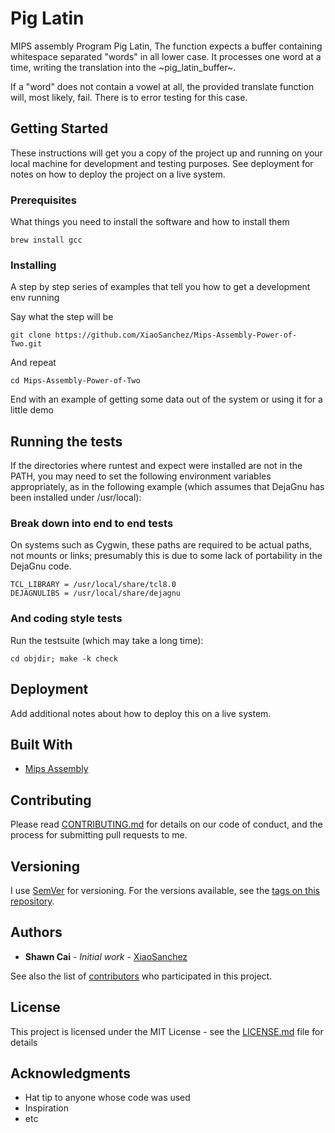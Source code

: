 
# Pig Latin

MIPS assembly Program Pig Latin, The function expects a buffer containing whitespace separated "words" in all lower case. It processes one word at a time, writing the translation into the ~pig_latin_buffer~.

If a "word" does not contain a vowel at all, the provided translate function will, most likely, fail. There is to error testing for this case.



## Getting Started

These instructions will get you a copy of the project up and running on your local machine for development and testing purposes. See deployment for notes on how to deploy the project on a live system.

### Prerequisites

What things you need to install the software and how to install them

```
brew install gcc
```

### Installing

A step by step series of examples that tell you how to get a development env running

Say what the step will be

```
git clone https://github.com/XiaoSanchez/Mips-Assembly-Power-of-Two.git
```

And repeat

```
cd Mips-Assembly-Power-of-Two
```

End with an example of getting some data out of the system or using it for a little demo

## Running the tests

If the directories where runtest and expect were installed are not in the PATH, you may need to set the following environment variables appropriately, as in the following example (which assumes that DejaGnu has been installed under /usr/local):

### Break down into end to end tests

On systems such as Cygwin, these paths are required to be actual paths, not mounts or links; presumably this is due to some lack of portability in the DejaGnu code.

```
TCL_LIBRARY = /usr/local/share/tcl8.0
DEJAGNULIBS = /usr/local/share/dejagnu
```

### And coding style tests

Run the testsuite (which may take a long time):

```
cd objdir; make -k check
```

## Deployment

Add additional notes about how to deploy this on a live system.

## Built With

* [Mips Assembly](https://www.cs.unibo.it/~solmi/teaching/arch_2002-2003/AssemblyLanguageProgDoc.pdf)

## Contributing

Please read [CONTRIBUTING.md](https://gist.github.com/PurpleBooth/b24679402957c63ec426) for details on our code of conduct, and the process for submitting pull requests to me.

## Versioning

I use [SemVer](http://semver.org/) for versioning. For the versions available, see the [tags on this repository](https://github.com/your/project/tags). 

## Authors

* **Shawn Cai** - *Initial work* - [XiaoSanchez](https://github.com/XiaoSanchez)

See also the list of [contributors](https://github.com/your/project/contributors) who participated in this project.

## License

This project is licensed under the MIT License - see the [LICENSE.md](LICENSE.md) file for details

## Acknowledgments

* Hat tip to anyone whose code was used
* Inspiration
* etc
